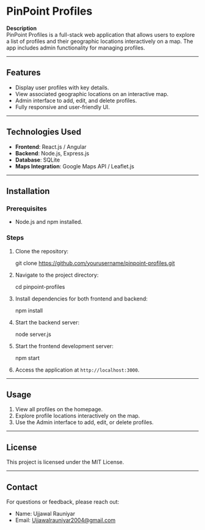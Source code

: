 

# PinPoint Profiles  

**Description**  
PinPoint Profiles is a full-stack web application that allows users to explore a list of profiles and their geographic locations interactively on a map. The app includes admin functionality for managing profiles.  

---

## Features  
- Display user profiles with key details.  
- View associated geographic locations on an interactive map.  
- Admin interface to add, edit, and delete profiles.  
- Fully responsive and user-friendly UI.  

---

## Technologies Used  
- **Frontend**: React.js / Angular  
- **Backend**: Node.js, Express.js  
- **Database**: SQLite  
- **Maps Integration**: Google Maps API / Leaflet.js  

---

## Installation  

### Prerequisites  
- Node.js and npm installed.  

### Steps  
1. Clone the repository:  
   
   git clone https://github.com/yourusername/pinpoint-profiles.git  
  

2. Navigate to the project directory:  
  
   cd pinpoint-profiles  
     

3. Install dependencies for both frontend and backend:  
  
   npm install  
   

4. Start the backend server:  
   
   node server.js  
   

5. Start the frontend development server:  
   
   npm start  


6. Access the application at `http://localhost:3000`.  

---

## Usage  
1. View all profiles on the homepage.  
2. Explore profile locations interactively on the map.  
3. Use the Admin interface to add, edit, or delete profiles.  

---

## License  
This project is licensed under the MIT License.  

---

## Contact  
For questions or feedback, please reach out:  
- Name: Ujjawal Rauniyar 
- Email: Ujjawalrauniyar2004@gmail.com 

